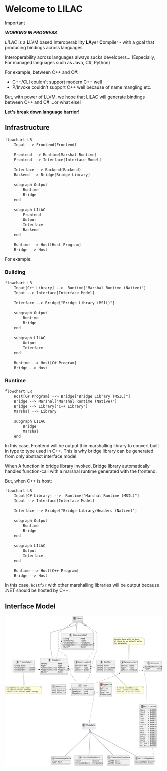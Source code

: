 # Welcome to LILAC

> [!IMPORTANT]
> ***WORKING IN PROGRESS***

*LILAC* is a **L**LVM based **I**nteroperability **LA**yer **C**ompiler -
with a goal that producing bindings across languages.

Interoperability across languages always sucks developers...
(Especially, For managed languages such as Java, C#, Python)

For example, between C++ and C#:

- C++/CLI couldn't support modern C++ well
- P/Invoke couldn't support C++ well because of name mangling etc.

But, with power of LLVM, we hope that LILAC will generate bindings between C++ and C# ...or what else!

**Let's break down language barrier!**

## Infrastructure

```mermaid
flowchart LR
    Input --> Frontend(Frontend)

    Frontend --> Runtime[Marshal Runtime]
    Frontend --> Interface[Interface Model]

    Interface --> Backend(Backend)
    Backend --> Bridge[Bridge Library]

    subgraph Output
        Runtime
        Bridge
    end

    subgraph LILAC
        Frontend
        Output
        Interface
        Backend
    end

    Runtime --> Host[Host Program]
    Bridge --> Host
```

For example:

### Building

```mermaid
flowchart LR
    Input[C++ Library] -->  Runtime["Marshal Runtime (Native)"]
    Input --> Interface[Interface Model]

    Interface --> Bridge["Bridge Library (MSIL)"]

    subgraph Output
        Runtime
        Bridge
    end

    subgraph LILAC
        Output
        Interface
    end

    Runtime --> Host[C# Program]
    Bridge --> Host
```

### Runtime

```mermaid
flowchart LR
    Host[C# Program] --> Bridge["Bridge Library (MSIL)"]
    Bridge --> Marshal["Marshal Runtime (Native)"]
    Bridge --> Library["C++ Library"]
    Marshal --> Library

    subgraph LILAC
        Bridge
        Marshal
    end
```

In this case,
Frontend will be output thin marshalling library
to convert built-in type to type used in C++.
This is why bridge library can be generated
from only abstract interface model.

When A function in bridge library invoked,
Bridge library automatically handles function-call
with a marshal runtime generated with the frontend.

But, when C++ is host:

```mermaid
flowchart LR
    Input[C# Library] -->  Runtime["Marshal Runtime (MSIL)"]
    Input --> Interface[Interface Model]

    Interface --> Bridge["Bridge Library/Headers (Native)"]

    subgraph Output
        Runtime
        Bridge
    end

    subgraph LILAC
        Output
        Interface
    end

    Runtime --> Host[C++ Program]
    Bridge --> Host
```

In this case,
`hostfxr` with other marshalling libraries will be output
because .NET should be hosted by C++.

## Interface Model

![](docs/InterfaceModel.svg)
